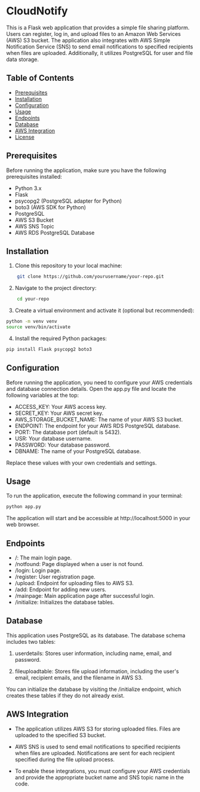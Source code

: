 
# CloudNotify

This is a Flask web application that provides a simple file sharing platform. Users can register, log in, and upload files to an Amazon Web Services (AWS) S3 bucket. The application also integrates with AWS Simple Notification Service (SNS) to send email notifications to specified recipients when files are uploaded. Additionally, it utilizes PostgreSQL for user and file data storage.

## Table of Contents

- [Prerequisites](#prerequisites)
- [Installation](#installation)
- [Configuration](#configuration)
- [Usage](#usage)
- [Endpoints](#endpoints)
- [Database](#database)
- [AWS Integration](#aws-integration)
- [License](#license)

## Prerequisites

Before running the application, make sure you have the following prerequisites installed:

- Python 3.x
- Flask
- psycopg2 (PostgreSQL adapter for Python)
- boto3 (AWS SDK for Python)
- PostgreSQL
- AWS S3 Bucket
- AWS SNS Topic
- AWS RDS PostgreSQL Database


## Installation

1. Clone this repository to your local machine:

```bash
    git clone https://github.com/yourusername/your-repo.git

```
2. Navigate to the project directory:

```bash
    cd your-repo
```
3. Create a virtual environment and activate it (optional but recommended):

```bash
python -m venv venv
source venv/bin/activate
```
4. Install the required Python packages:
```bash
pip install Flask psycopg2 boto3
```



## Configuration

Before running the application, you need to configure your AWS credentials and database connection details. Open the app.py file and locate the following variables at the top:

- ACCESS_KEY: Your AWS access key.
- SECRET_KEY: Your AWS secret key.
- AWS_STORAGE_BUCKET_NAME: The name of your AWS S3 bucket.
- ENDPOINT: The endpoint for your AWS RDS PostgreSQL database.
- PORT: The database port (default is 5432).
- USR: Your database username.
- PASSWORD: Your database password.
- DBNAME: The name of your PostgreSQL database.

Replace these values with your own credentials and settings.
## Usage

To run the application, execute the following command in your terminal:

```bash
python app.py
```
The application will start and be accessible at http://localhost:5000 in your web browser.

## Endpoints

- /: The main login page.
- /notfound: Page displayed when a user is not found.
- /login: Login page.
- /register: User registration page.
- /upload: Endpoint for uploading files to AWS S3.
- /add: Endpoint for adding new users.
- /mainpage: Main application page after successful login.
- /initialize: Initializes the database tables.
## Database
This application uses PostgreSQL as its database. The database schema includes two tables:

1. userdetails: Stores user information, including name, email, and password.

2. fileuploadtable: Stores file upload information, including the user's email, recipient emails, and the filename in AWS S3.

You can initialize the database by visiting the /initialize endpoint, which creates these tables if they do not already exist.

## AWS Integration

- The application utilizes AWS S3 for storing uploaded files. Files are uploaded to the specified S3 bucket.

- AWS SNS is used to send email notifications to specified recipients when files are uploaded. Notifications are sent for each recipient specified during the file upload process.

- To enable these integrations, you must configure your AWS credentials and provide the appropriate bucket name and SNS topic name in the code.
